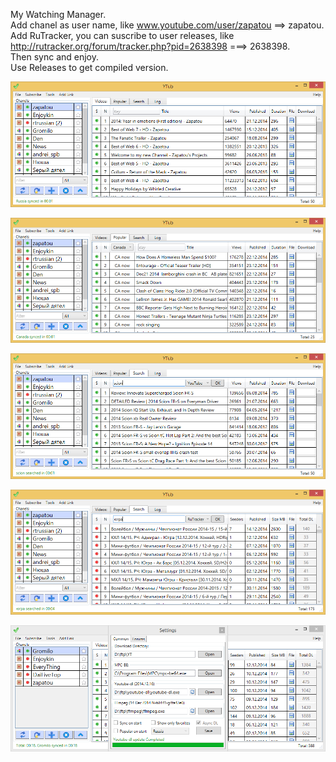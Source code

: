 ﻿My Watching Manager.   
Add chanel as user name, like www.youtube.com/user/zapatou ==> zapatou.   
Add RuTracker, you can suscribe to user releases, like http://rutracker.org/forum/tracker.php?pid=2638398 ===> 2638398.   
Then sync and enjoy.   
Use Releases to get compiled version.   

![Main Window](https://raw.githubusercontent.com/v0vc/Ytub/master/Screens/main.png)

![Popular](https://raw.githubusercontent.com/v0vc/Ytub/master/Screens/popular.png)

![Search YouTube](https://raw.githubusercontent.com/v0vc/Ytub/master/Screens/search_you.png)

![Search RuTracker](https://raw.githubusercontent.com/v0vc/Ytub/master/Screens/search_rt.png)

![Settings](https://raw.githubusercontent.com/v0vc/Ytub/master/Screens/settings.png)


